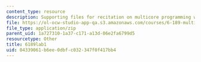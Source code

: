 ```yaml
---
content_type: resource
description: Supporting files for recitation on multicore programming with Cell.
file: https://ol-ocw-studio-app-qa.s3.amazonaws.com/courses/6-189-multicore-programming-primer-january-iap-2007/04339061b6ee0dbfc032347f0f417bb4_6189lab1.zip
file_type: application/zip
parent_uid: 1a727310-1a37-c171-a13d-06e2fa6799d5
resourcetype: Other
title: 6189lab1
uid: 04339061-b6ee-0dbf-c032-347f0f417bb4
---
```

